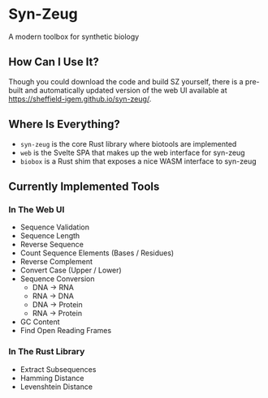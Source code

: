 # Syn-Zeug
A modern toolbox for synthetic biology

## How Can I Use It?
Though you could download the code and build SZ yourself, there is a pre-built and automatically updated version of the web UI available at <https://sheffield-igem.github.io/syn-zeug/>.

## Where Is Everything?
- `syn-zeug` is the core Rust library where biotools are implemented
- `web` is the Svelte SPA that makes up the web interface for syn-zeug
- `biobox` is a Rust shim that exposes a nice WASM interface to syn-zeug

## Currently Implemented Tools
### In The Web UI
- Sequence Validation
- Sequence Length
- Reverse Sequence
- Count Sequence Elements (Bases / Residues)
- Reverse Complement
- Convert Case (Upper / Lower)
- Sequence Conversion
  - DNA -> RNA
  - RNA -> DNA
  - DNA -> Protein
  - RNA -> Protein
- GC Content
- Find Open Reading Frames
### In The Rust Library
- Extract Subsequences
- Hamming Distance
- Levenshtein Distance

